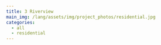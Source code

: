 ```yaml
---
title: 3 Riverview
main_img: /lang/assets/img/project_photos/residential.jpg
categories:
  - all
  - residential
---
```


